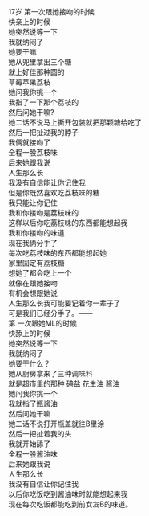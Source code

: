 17岁 第一次跟她接吻的时候  
快亲上的时候  
她突然说等一下  
我就纳闷了  
她要干嘛  
她从兜里拿出三个糖  
就上好佳那种圆的  
草莓苹果荔枝  
她问我你挑一个  
我指了一下那个荔枝的  
然后问她干嘛?  
她二话不说马上撕开包装就把那颗糖给吃了  
然后一把扯过我的脖子  
我俩就接吻了  
全程一股荔枝味  
后来她跟我说  
人生那么长  
我没有自信能让你记住我  
但是你既然喜欢吃荔枝味的糖  
我只能让你记住  
我和你接吻是荔枝味的  
这样以后你吃荔枝味的东西都能想起我  
我和你接吻的味道  
现在我俩分手了  
每次吃荔枝味的东西都能想起她  
家里固定有荔枝糖  
想她了都会吃上一个  
就像在跟她接吻  
有机会想跟她说  
人生那么长我可能要记着你一辈子了  
可是我们已经分手了。——  
第 一次跟她ML的时候  
快舔上的时候  
她突然说等一下  
我就纳闷了  
她要干什么？  
她从厨房拿来了三种调味料  
就是超市里的那种 碘盐 花生油 酱油  
她问我你挑一个  
我就指了瓶酱油  
然后问她干嘛  
她二话不说打开瓶盖就往B里涂  
然后一把扯着我的头  
我就开始舔了  
全程一股酱油味  
后来她跟我说  
人生那么长  
我没有自信让你记住我  
以后你吃饭吃到酱油味时就能想起来我  
现在每次吃饭都能吃到前女友B的味道。  
